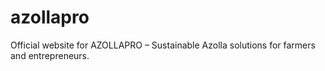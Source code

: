 # azollapro
Official website for AZOLLAPRO – Sustainable Azolla solutions for farmers and entrepreneurs.
